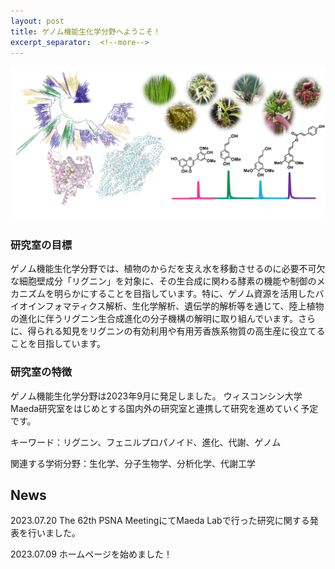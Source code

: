 ```yaml
---
layout: post
title: ゲノム機能生化学分野へようこそ！
excerpt_separator:  <!--more-->
---
```


<meta name="google-site-verification" content="1Zld03pQVZMpXktMp7lfifzah7Nad-kHSfDCSV5474M" />


![Figure0](../category/Figure0.png)

### 研究室の目標

ゲノム機能生化学分野では、植物のからだを支え水を移動させるのに必要不可欠な細胞壁成分「リグニン」を対象に、その生合成に関わる酵素の機能や制御のメカニズムを明らかにすることを目指しています。特に、ゲノム資源を活用したバイオインフォマティクス解析、生化学解析、遺伝学的解析等を通じて、陸上植物の進化に伴うリグニン生合成進化の分子機構の解明に取り組んでいます。さらに、得られる知見をリグニンの有効利用や有用芳香族系物質の高生産に役立てることを目指しています。


### 研究室の特徴

ゲノム機能生化学分野は2023年9月に発足しました。
ウィスコンシン大学Maeda研究室をはじめとする国内外の研究室と連携して研究を進めていく予定です。

キーワード：リグニン、フェニルプロパノイド、進化、代謝、ゲノム

関連する学術分野：生化学、分子生物学、分析化学、代謝工学

## News

2023.07.20 The 62th PSNA MeetingにてMaeda Labで行った研究に関する発表を行いました。

2023.07.09 ホームページを始めました！



